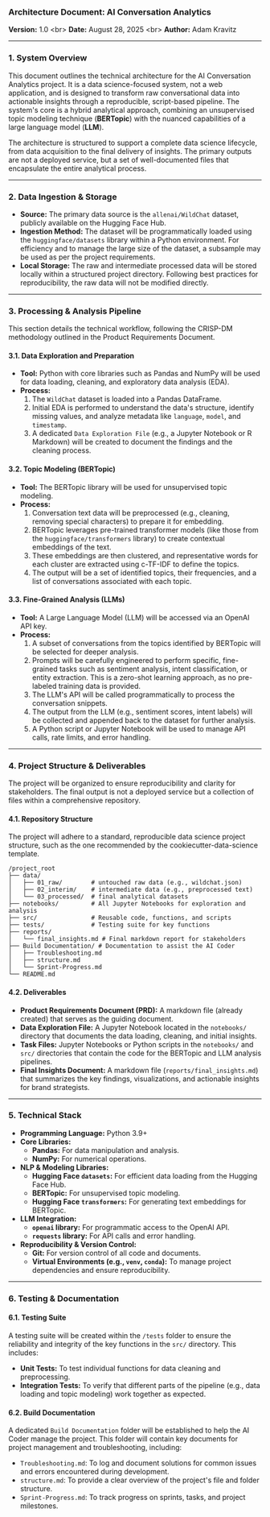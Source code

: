 ### Architecture Document: AI Conversation Analytics

**Version:** 1.0
\<br\> **Date:** August 28, 2025
\<br\> **Author:** Adam Kravitz

-----

### 1\. System Overview

This document outlines the technical architecture for the AI Conversation Analytics project. It is a data science-focused system, not a web application, and is designed to transform raw conversational data into actionable insights through a reproducible, script-based pipeline. The system's core is a hybrid analytical approach, combining an unsupervised topic modeling technique (**BERTopic**) with the nuanced capabilities of a large language model (**LLM**).

The architecture is structured to support a complete data science lifecycle, from data acquisition to the final delivery of insights. The primary outputs are not a deployed service, but a set of well-documented files that encapsulate the entire analytical process.

-----

### 2\. Data Ingestion & Storage

  * **Source:** The primary data source is the `allenai/WildChat` dataset, publicly available on the Hugging Face Hub.
  * **Ingestion Method:** The dataset will be programmatically loaded using the `huggingface/datasets` library within a Python environment. For efficiency and to manage the large size of the dataset, a subsample may be used as per the project requirements.
  * **Local Storage:** The raw and intermediate processed data will be stored locally within a structured project directory. Following best practices for reproducibility, the raw data will not be modified directly.

-----

### 3\. Processing & Analysis Pipeline

This section details the technical workflow, following the CRISP-DM methodology outlined in the Product Requirements Document.

#### 3.1. Data Exploration and Preparation

  * **Tool:** Python with core libraries such as Pandas and NumPy will be used for data loading, cleaning, and exploratory data analysis (EDA).
  * **Process:**
    1.  The `WildChat` dataset is loaded into a Pandas DataFrame.
    2.  Initial EDA is performed to understand the data's structure, identify missing values, and analyze metadata like `language`, `model`, and `timestamp`.
    3.  A dedicated `Data Exploration File` (e.g., a Jupyter Notebook or R Markdown) will be created to document the findings and the cleaning process.

#### 3.2. Topic Modeling (BERTopic)

  * **Tool:** The BERTopic library will be used for unsupervised topic modeling.
  * **Process:**
    1.  Conversation text data will be preprocessed (e.g., cleaning, removing special characters) to prepare it for embedding.
    2.  BERTopic leverages pre-trained transformer models (like those from the `huggingface/transformers` library) to create contextual embeddings of the text.
    3.  These embeddings are then clustered, and representative words for each cluster are extracted using c-TF-IDF to define the topics.
    4.  The output will be a set of identified topics, their frequencies, and a list of conversations associated with each topic.

#### 3.3. Fine-Grained Analysis (LLMs)

  * **Tool:** A Large Language Model (LLM) will be accessed via an OpenAI API key.
  * **Process:**
    1.  A subset of conversations from the topics identified by BERTopic will be selected for deeper analysis.
    2.  Prompts will be carefully engineered to perform specific, fine-grained tasks such as sentiment analysis, intent classification, or entity extraction. This is a zero-shot learning approach, as no pre-labeled training data is provided.
    3.  The LLM's API will be called programmatically to process the conversation snippets.
    4.  The output from the LLM (e.g., sentiment scores, intent labels) will be collected and appended back to the dataset for further analysis.
    5.  A Python script or Jupyter Notebook will be used to manage API calls, rate limits, and error handling.

-----

### 4\. Project Structure & Deliverables

The project will be organized to ensure reproducibility and clarity for stakeholders. The final output is not a deployed service but a collection of files within a comprehensive repository.

#### 4.1. Repository Structure

The project will adhere to a standard, reproducible data science project structure, such as the one recommended by the cookiecutter-data-science template.

```
/project_root
├── data/
│   ├── 01_raw/        # untouched raw data (e.g., wildchat.json)
│   ├── 02_interim/    # intermediate data (e.g., preprocessed text)
│   └── 03_processed/  # final analytical datasets
├── notebooks/         # All Jupyter Notebooks for exploration and analysis
├── src/               # Reusable code, functions, and scripts
├── tests/             # Testing suite for key functions
├── reports/
│   └── final_insights.md # Final markdown report for stakeholders
├── Build Documentation/ # Documentation to assist the AI Coder
│   ├── Troubleshooting.md
│   ├── structure.md
│   └── Sprint-Progress.md
└── README.md
```

#### 4.2. Deliverables

  * **Product Requirements Document (PRD):** A markdown file (already created) that serves as the guiding document.
  * **Data Exploration File:** A Jupyter Notebook located in the `notebooks/` directory that documents the data loading, cleaning, and initial insights.
  * **Task Files:** Jupyter Notebooks or Python scripts in the `notebooks/` and `src/` directories that contain the code for the BERTopic and LLM analysis pipelines.
  * **Final Insights Document:** A markdown file (`reports/final_insights.md`) that summarizes the key findings, visualizations, and actionable insights for brand strategists.

-----

### 5\. Technical Stack

  * **Programming Language:** Python 3.9+
  * **Core Libraries:**
      * **Pandas:** For data manipulation and analysis.
      * **NumPy:** For numerical operations.
  * **NLP & Modeling Libraries:**
      * **Hugging Face `datasets`:** For efficient data loading from the Hugging Face Hub.
      * **BERTopic:** For unsupervised topic modeling.
      * **Hugging Face `transformers`:** For generating text embeddings for BERTopic.
  * **LLM Integration:**
      * **`openai` library:** For programmatic access to the OpenAI API.
      * **`requests` library:** For API calls and error handling.
  * **Reproducibility & Version Control:**
      * **Git:** For version control of all code and documents.
      * **Virtual Environments (e.g., `venv`, `conda`):** To manage project dependencies and ensure reproducibility.

-----

### 6\. Testing & Documentation

#### 6.1. Testing Suite

A testing suite will be created within the `/tests` folder to ensure the reliability and integrity of the key functions in the `src/` directory. This includes:

  * **Unit Tests:** To test individual functions for data cleaning and preprocessing.
  * **Integration Tests:** To verify that different parts of the pipeline (e.g., data loading and topic modeling) work together as expected.

#### 6.2. Build Documentation

A dedicated `Build Documentation` folder will be established to help the AI Coder manage the project. This folder will contain key documents for project management and troubleshooting, including:

  * `Troubleshooting.md`: To log and document solutions for common issues and errors encountered during development.
  * `structure.md`: To provide a clear overview of the project's file and folder structure.
  * `Sprint-Progress.md`: To track progress on sprints, tasks, and project milestones.